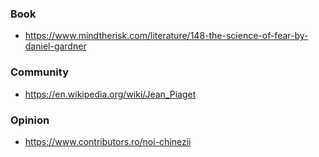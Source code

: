 ### Book

- https://www.mindtherisk.com/literature/148-the-science-of-fear-by-daniel-gardner


### Community

- https://en.wikipedia.org/wiki/Jean_Piaget


### Opinion

- https://www.contributors.ro/noi-chinezii

